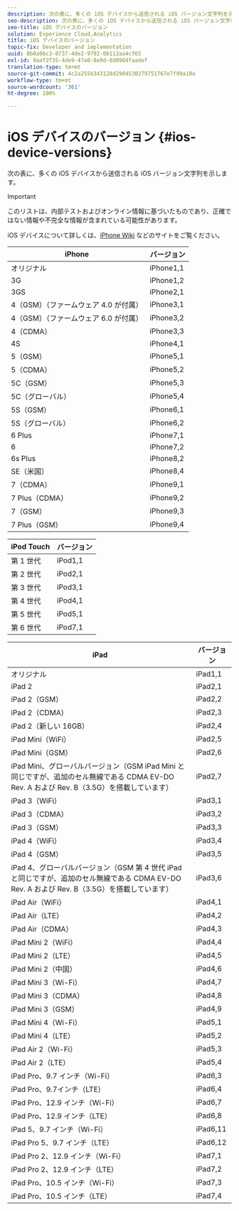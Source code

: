 ```yaml
---
description: 次の表に、多くの iOS デバイスから送信される iOS バージョン文字列を示します。
seo-description: 次の表に、多くの iOS デバイスから送信される iOS バージョン文字列を示します。
seo-title: iOS デバイスのバージョン
solution: Experience Cloud,Analytics
title: iOS デバイスのバージョン
topic-fix: Developer and implementation
uuid: 8b8a9bc3-0737-4de2-9792-0b112aa4cf65
exl-id: 9aaf2f35-4de9-47a0-8e9d-8d098dfaadef
translation-type: tm+mt
source-git-commit: 4c2a255b343128d2904530279751767e7f99a10a
workflow-type: tm+mt
source-wordcount: '361'
ht-degree: 100%

---
```


# iOS デバイスのバージョン {#ios-device-versions}

次の表に、多くの iOS デバイスから送信される iOS バージョン文字列を示します。

>[!IMPORTANT]
>
>このリストは、内部テストおよびオンライン情報に基づいたものであり、正確ではない情報や不完全な情報が含まれている可能性があります。

iOS デバイスについて詳しくは、[iPhone Wiki](https://theiphonewiki.com/wiki/Models) などのサイトをご覧ください。

| **iPhone** | **バージョン** |
|---|---|
| オリジナル | iPhone1,1 |
| 3G | iPhone1,2 |
| 3GS | iPhone2,1 |
| 4（GSM）（ファームウェア 4.0 が付属） | iPhone3,1 |
| 4（GSM）（ファームウェア 6.0 が付属） | iPhone3,2 |
| 4（CDMA） | iPhone3,3 |
| 4S | iPhone4,1 |
| 5（GSM） | iPhone5,1 |
| 5（CDMA） | iPhone5,2 |
| 5C（GSM） | iPhone5,3 |
| 5C（グローバル） | iPhone5,4 |
| 5S（GSM） | iPhone6,1 |
| 5S（グローバル） | iPhone6,2 |
| 6 Plus | iPhone7,1 |
| 6 | iPhone7,2 |
| 6s Plus | iPhone8,2 |
| SE（米国） | iPhone8,4 |
| 7（CDMA） | iPhone9,1 |
| 7 Plus（CDMA） | iPhone9,2 |
| 7（GSM） | iPhone9,3 |
| 7 Plus（GSM） | iPhone9,4 |

| **iPod Touch** | **バージョン** |
|---|---|
| 第 1 世代 | iPod1,1 |
| 第 2 世代 | iPod2,1 |
| 第 3 世代 | iPod3,1 |
| 第 4 世代 | iPod4,1 |
| 第 5 世代 | iPod5,1 |
| 第 6 世代 | iPod7,1 |

| **iPad** | **バージョン** |
|---|---|
| オリジナル | iPad1,1 |
| iPad 2 | iPad2,1 |
| iPad 2（GSM） | iPad2,2 |
| iPad 2（CDMA） | iPad2,3 |
| iPad 2（新しい 16GB） | iPad2,4 |
| iPad Mini（WiFi） | iPad2,5 |
| iPad Mini（GSM） | iPad2,6 |
| iPad Mini、グローバルバージョン（GSM iPad Mini と同じですが、追加のセル無線である CDMA EV-DO Rev. A および Rev. B（3.5G）を搭載しています） | iPad2,7 |
| iPad 3（WiFi） | iPad3,1 |
| iPad 3（CDMA） | iPad3,2 |
| iPad 3（GSM） | iPad3,3 |
| iPad 4（WiFi） | iPad3,4 |
| iPad 4（GSM） | iPad3,5 |
| iPad 4、グローバルバージョン（GSM 第 4 世代 iPad と同じですが、追加のセル無線である CDMA EV-DO Rev. A および Rev. B（3.5G）を搭載しています） | iPad3,6 |
| iPad Air（WiFi） | iPad4,1 |
| iPad Air（LTE） | iPad4,2 |
| iPad Air（CDMA） | iPad4,3 |
| iPad Mini 2（WiFi） | iPad4,4 |
| iPad Mini 2（LTE） | iPad4,5 |
| iPad Mini 2（中国） | iPad4,6 |
| iPad Mini 3（Wi-Fi） | iPad4,7 |
| iPad Mini 3（CDMA） | iPad4,8 |
| iPad Mini 3（GSM） | iPad4,9 |
| iPad Mini 4（Wi-Fi） | iPad5,1 |
| iPad Mini 4（LTE） | iPad5,2 |
| iPad Air 2（Wi-Fi） | iPad5,3 |
| iPad Air 2（LTE） | iPad5,4 |
| iPad Pro、9.7 インチ（Wi-Fi） | iPad6,3 |
| iPad Pro、9.7インチ（LTE） | iPad6,4 |
| iPad Pro、12.9 インチ（Wi-Fi） | iPad6,7 |
| iPad Pro、12.9 インチ（LTE） | iPad6,8 |
| iPad 5、9.7 インチ（Wi-Fi） | iPad6,11 |
| iPad Pro 5、9.7 インチ（LTE） | iPad6,12 |
| iPad Pro 2、12.9 インチ（Wi-Fi） | iPad7,1 |
| iPad Pro 2、12.9 インチ（LTE） | iPad7,2 |
| iPad Pro、10.5 インチ（Wi-Fi） | iPad7,3 |
| iPad Pro、10.5 インチ（LTE） | iPad7,4 |
